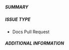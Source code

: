 ##### SUMMARY <!-- markdownlint-disable-line MD041 -->

<!--- Describe the change below, including rationale -->

<!--- HINT: Include "Closes #nnn" if you are fixing an existing issue -->

##### ISSUE TYPE

- Docs Pull Request

##### ADDITIONAL INFORMATION

<!--- Include additional information to help people understand the change here -->

<!--- Paste verbatim command output below, e.g. before and after your change -->

```plaintext paste below

```

